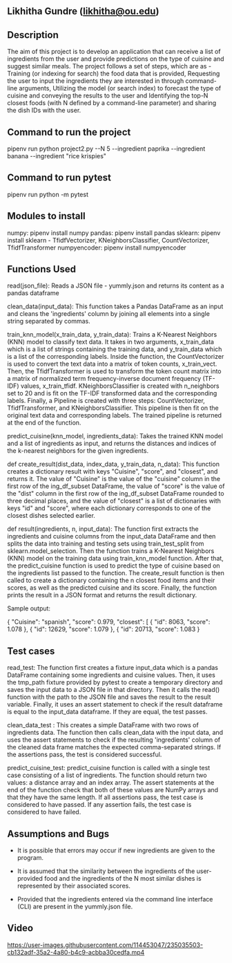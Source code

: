 ## Likhitha Gundre (likhitha@ou.edu)

## Description
The aim of this project is to develop an application that can receive a list of ingredients from the user and provide predictions on the type of cuisine and suggest similar meals. The project follows a set of steps, which are as - Training (or indexing for search) the food data that is provided, Requesting the user to input the ingredients they are interested in through command-line arguments, Utilizing the model (or search index) to forecast the type of cuisine and conveying the results to the user and Identifying the top-N closest foods (with N defined by a command-line parameter) and sharing the dish IDs with the user.

## Command to run the project

pipenv run python project2.py --N 5 --ingredient paprika --ingredient banana --ingredient "rice krispies"

## Command to run pytest 
pipenv run python -m pytest

## Modules to install
numpy: pipenv install numpy
pandas: pipenv install pandas
sklearn: pipenv install sklearn - TfidfVectorizer, KNeighborsClassifier, CountVectorizer, TfidfTransformer
numpyencoder: pipenv install numpyencoder

## Functions Used

read(json_file): Reads a JSON file - yummly.json and returns its content as a pandas dataframe 

clean_data(input_data): This function takes a Pandas DataFrame as an input and cleans the 'ingredients' column by joining all elements into a single string separated by commas.

train_knn_model(x_train_data, y_train_data): Trains a K-Nearest Neighbors (KNN) model to classify text data. It takes in two arguments, x_train_data which is a list of strings containing the training data, and y_train_data which is a list of the corresponding labels. Inside the function, the CountVectorizer is used to convert the text data into a matrix of token counts, x_train_vect. Then, the TfidfTransformer is used to transform the token count matrix into a matrix of normalized term frequency-inverse document frequency (TF-IDF) values, x_train_tfidf. KNeighborsClassifier is created with n_neighbors set to 20 and is fit on the TF-IDF transformed data and the corresponding labels. Finally, a Pipeline is created with three steps: CountVectorizer, TfidfTransformer, and KNeighborsClassifier. This pipeline is then fit on the original text data and corresponding labels. The trained pipeline is returned at the end of the function.

predict_cuisine(knn_model, ingredients_data): Takes the trained KNN model and a list of ingredients as input, and returns the distances and indices of the k-nearest neighbors for the given ingredients.

def create_result(dist_data, index_data, y_train_data, n_data): This function creates a dictionary result with keys "Cuisine", "score", and "closest", and returns it. The value of "Cuisine" is the value of the "cuisine" column in the first row of the ing_df_subset DataFrame, the value of "score" is the value of the "dist" column in the first row of the ing_df_subset DataFrame rounded to three decimal places, and the value of "closest" is a list of dictionaries with keys "id" and "score", where each dictionary corresponds to one of the closest dishes selected earlier.

def result(ingredients, n, input_data): The function first extracts the ingredients and cuisine columns from the input_data DataFrame and then splits the data into training and testing sets using train_test_split from sklearn.model_selection. Then the function trains a K-Nearest Neighbors (KNN) model on the training data using train_knn_model function. After that, the predict_cuisine function is used to predict the type of cuisine based on the ingredients list passed to the function. The create_result function is then called to create a dictionary containing the n closest food items and their scores, as well as the predicted cuisine and its score. Finally, the function prints the result in a JSON format and returns the result dictionary.

Sample output:

{
    "Cuisine": "spanish", 
    "score": 0.979, 
    "closest": [
        {
            "id": 8063, 
            "score": 1.078
        }, 
        {
            "id": 12629, 
            "score": 1.079
        }, 
        {
            "id": 20713, 
            "score": 1.083
        }

## Test cases

read_test: The function first creates a fixture input_data which is a pandas DataFrame containing some ingredients and cuisine values. Then, it uses the tmp_path fixture provided by pytest to create a temporary directory and saves the input data to a JSON file in that directory. Then it calls the read() function with the path to the JSON file and saves the result to the result variable. Finally, it uses an assert statement to check if the result dataframe is equal to the input_data dataframe. If they are equal, the test passes.

clean_data_test : This creates a simple DataFrame with two rows of ingredients data. The function then calls clean_data with the input data, and uses the assert statements to check if the resulting 'ingredients' column of the cleaned data frame matches the expected comma-separated strings. If the assertions pass, the test is considered successful.

predict_cuisine_test: predict_cuisine function is called with a single test case consisting of a list of ingredients. The function should return two values: a distance array and an index array. The assert statements at the end of the function check that both of these values are NumPy arrays and that they have the same length. If all assertions pass, the test case is considered to have passed. If any assertion fails, the test case is considered to have failed.

## Assumptions and Bugs

- It is possible that errors may occur if new ingredients are given to the program.

- It is assumed that the similarity between the ingredients of the user-provided food and the ingredients of the N most similar dishes is represented by their associated scores.

- Provided that the ingredients entered via the command line interface (CLI) are present in the yummly.json file.

## Video



https://user-images.githubusercontent.com/114453047/235035503-cb132adf-35a2-4a80-b4c9-acbba30cedfa.mp4



